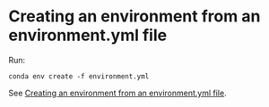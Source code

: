 # Creating an environment from an environment.yml file

Run:

```
conda env create -f environment.yml
```

See [Creating an environment from an environment.yml file](https://docs.conda.io/projects/conda/en/latest/user-guide/tasks/manage-environments.html#creating-an-environment-from-an-environment-yml-file).
